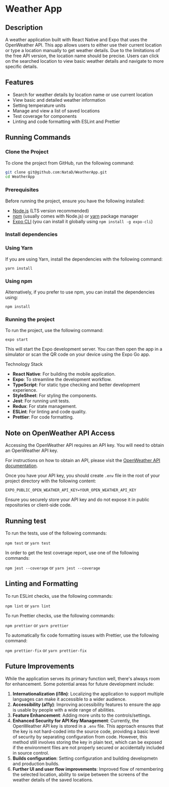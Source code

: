  # Weather App

## Description

A weather application built with React Native and Expo that uses the OpenWeather API. This app allows users to either use their current location or type a location manually to get weather details. Due to the limitations of the free API version, the location name should be precise. Users can click on the searched location to view basic weather details and navigate to more specific details.

## Features
- Search for weather details by location name or use current location
- View basic and detailed weather information
- Setting temperature units
- Manage and view a list of saved locations
- Test coverage for components
- Linting and code formatting with ESLint and Prettier

## Running Commands

### Clone the Project
To clone the project from GitHub, run the following command:
```bash
git clone git@github.com:NataD/WeatherApp.git
cd WeatherApp
```

### Prerequisites
Before running the project, ensure you have the following installed:
- [Node.js](https://nodejs.org/en/) (LTS version recommended)
- [npm](https://www.npmjs.com/) (usually comes with Node.js) or [yarn](https://yarnpkg.com/) package manager
- [Expo CLI](https://docs.expo.dev/get-started/installation/) (you can install it globally using `npm install -g expo-cli`)


### Install dependencies

### Using Yarn

If you are using Yarn, install the dependencies  with the following command:

`yarn install`

### Using npm

Alternatively, if you prefer to use npm, you can install the dependencies using:

`npm install`

### Running the project
To run the project, use the following command:

`expo start`

This will start the Expo development server. You can then open the app in a simulator or scan the QR code on your device using the Expo Go app.

Technology Stack
- **React Native**: For building the mobile application.
- **Expo**: To streamline the development workflow.
- **TypeScript**: For static type checking and better development experience.
- **StyleSheet**: For styling the components.
- **Jest**: For running unit tests.
- **Redux**: For state management.
- **ESLint**: For linting and code quality.
- **Prettier**: For code formatting.

## Note on OpenWeather API Access

Accessing the OpenWeather API requires an API key. You will need to obtain an OpenWeather API key.

For instructions on how to obtain an API, please visit the [OpenWeather API documentation](https://openweathermap.org/api).

Once you have your API key, you should create `.env` file in the root of your project directory with the following content:

`EXPO_PUBLIC_OPEN_WEATHER_API_KEY=YOUR_OPEN_WEATHER_API_KEY`

Ensure you securely store your API key and do not expose it in public repositories or client-side code.

## Running test
To run the tests, use of the following commands:

`npm test` or `yarn test`

In order to get the test coverage report, use one of the following commands:

`npm jest --coverage` or `yarn jest --coverage`

## Linting and Formatting
To run ESLint checks, use the following commands:

`npm lint` or `yarn lint`

To run Prettier checks, use the following commands:

`npm prettier` or `yarn prettier`

To automatically fix code formatting issues with Prettier, use the following command:

`npm prettier-fix` or `yarn prettier-fix`


## Future Improvements

While the application serves its primary function well, there's always room for enhancement. Some potential areas for future development include:

1. **Internationalization (i18n)**: Localizing the application to support multiple languages can make it accessible to a wider audience.
2. **Accessibility (a11y)**: Improving accessibility features to ensure the app is usable by people with a wide range of abilities.
3. **Feature Enhancement**: Adding more units to the controls/settings.
4. **Enhanced Security for API Key Management**: Currently, the OpenWeather API key is stored in a `.env` file. This approach ensures that the key is not hard-coded into the source code, providing a basic level of security by separating configuration from code. However, this method still involves storing the key in plain text, which can be exposed if the environment files are not properly secured or accidentally included in source control.
5. **Builds configuration**: Setting configuration and building developmetn and production builds.
6. **Further UI and user flow improvements**: Improved flow of remembering the selected location, ability to swipe between the screens of the weather details of the saved locations.